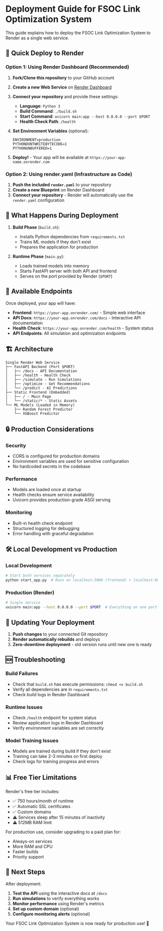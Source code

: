 # Deployment Guide for FSOC Link Optimization System

This guide explains how to deploy the FSOC Link Optimization System to Render as a single web service.

## 🚀 Quick Deploy to Render

### Option 1: Using Render Dashboard (Recommended)

1. **Fork/Clone this repository** to your GitHub account

2. **Create a new Web Service** on [Render Dashboard](https://dashboard.render.com)

3. **Connect your repository** and provide these settings:
   - **Language**: `Python 3`
   - **Build Command**: `./build.sh`
   - **Start Command**: `uvicorn main:app --host 0.0.0.0 --port $PORT`
   - **Health Check Path**: `/health`

4. **Set Environment Variables** (optional):
   ```
   ENVIRONMENT=production
   PYTHONDONTWRITEBYTECODE=1
   PYTHONUNBUFFERED=1
   ```

5. **Deploy!** - Your app will be available at `https://your-app-name.onrender.com`

### Option 2: Using render.yaml (Infrastructure as Code)

1. **Push the included `render.yaml`** to your repository
2. **Create a new Blueprint** on Render Dashboard
3. **Connect your repository** - Render will automatically use the `render.yaml` configuration

## 🔧 What Happens During Deployment

1. **Build Phase** (`build.sh`):
   - Installs Python dependencies from `requirements.txt`
   - Trains ML models if they don't exist
   - Prepares the application for production

2. **Runtime Phase** (`main.py`):
   - Loads trained models into memory
   - Starts FastAPI server with both API and frontend
   - Serves on the port provided by Render (`$PORT`)

## 📡 Available Endpoints

Once deployed, your app will have:

- **Frontend**: `https://your-app.onrender.com/` - Simple web interface
- **API Docs**: `https://your-app.onrender.com/docs` - Interactive API documentation
- **Health Check**: `https://your-app.onrender.com/health` - System status
- **API Endpoints**: All simulation and optimization endpoints

## 🏗️ Architecture

```
Single Render Web Service
├── FastAPI Backend (Port $PORT)
│   ├── /docs - API Documentation
│   ├── /health - Health Check
│   ├── /simulate - Run Simulations
│   ├── /optimize - Get Recommendations
│   └── /predict - AI Predictions
├── Static Frontend (Embedded)
│   ├── / - Main Page
│   └── /static/* - Static Assets
└── ML Models (Loaded in Memory)
    ├── Random Forest Predictor
    └── XGBoost Predictor
```

## 🔒 Production Considerations

### Security
- CORS is configured for production domains
- Environment variables are used for sensitive configuration
- No hardcoded secrets in the codebase

### Performance
- Models are loaded once at startup
- Health checks ensure service availability
- Uvicorn provides production-grade ASGI serving

### Monitoring
- Built-in health check endpoint
- Structured logging for debugging
- Error handling with graceful degradation

## 🛠️ Local Development vs Production

### Local Development
```bash
# Start both services separately
python start_app.py  # Runs on localhost:5000 (frontend) + localhost:8002 (backend)
```

### Production (Render)
```bash
# Single service
uvicorn main:app --host 0.0.0.0 --port $PORT  # Everything on one port
```

## 🔄 Updating Your Deployment

1. **Push changes** to your connected Git repository
2. **Render automatically rebuilds** and deploys
3. **Zero-downtime deployment** - old version runs until new one is ready

## 🆘 Troubleshooting

### Build Failures
- Check that `build.sh` has execute permissions: `chmod +x build.sh`
- Verify all dependencies are in `requirements.txt`
- Check build logs in Render Dashboard

### Runtime Issues
- Check `/health` endpoint for system status
- Review application logs in Render Dashboard
- Verify environment variables are set correctly

### Model Training Issues
- Models are trained during build if they don't exist
- Training can take 2-3 minutes on first deploy
- Check logs for training progress and errors

## 📊 Free Tier Limitations

Render's free tier includes:
- ✅ 750 hours/month of runtime
- ✅ Automatic SSL certificates
- ✅ Custom domains
- ⚠️ Services sleep after 15 minutes of inactivity
- ⚠️ 512MB RAM limit

For production use, consider upgrading to a paid plan for:
- Always-on services
- More RAM and CPU
- Faster builds
- Priority support

## 🎯 Next Steps

After deployment:
1. **Test the API** using the interactive docs at `/docs`
2. **Run simulations** to verify everything works
3. **Monitor performance** using Render's metrics
4. **Set up custom domain** (optional)
5. **Configure monitoring alerts** (optional)

Your FSOC Link Optimization System is now ready for production use! 🎉
